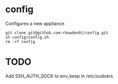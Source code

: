 config
======

Configures a new appliance

    git clone git@github.com:rbowden91/config.git
    sh config/config.sh
    rm -rf config

TODO
====

Add SSH_AUTH_SOCK to env_keep in /etc/sudoers
